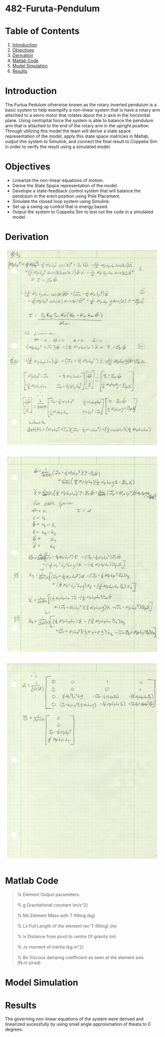 # 482-Furuta-Pendulum

  # Table of Contents  
1) [Introduction](#headers)  
2) [Objectives](#headers)  
3) [Derivation](#headers) 
4) [Matlab Code](#headers) 
5) [Model Simulation](#headers) 
6) [Results](#headers) 

  # Introduction
  The Furtua Pedulum otherwise known as the rotary inverted pendulum is a basic system to help exemplify a non-linear system that is have a rotary arm atteched to a sevro motor that rotates about the z-axis in the horizontal plane. Using centripital force the system is able to balance the pendulum arm that is attached to the end of the rotary arm in the upright position. Through utilizing this model the team will derive a state space representation of the model, apply this state space matricies in Matlab, output this system to Simulink, and connect the final result to Coppelia Sim in order to verify the result using a simulated model.    

  # Objectives
* Linearize the non-linear equations of motion.
* Derive the State Space representation of the model.
* Develope a state-feedback control system that will balance the pendulum in the erect position using Pole Placement.
* Simulate the closed loop system using Simulink.
* Set up a swing up control that is energy based.
* Output the system to Coppelia Sim to test out the code in a simulated model.

 # Derivation
![Equations of motion](https://github.com/jmmather10/482-Furuta-Pendulum/blob/main/Pendulum_Images/Derivations__Page_1.png?raw=true "Derivations Pg 1")

![State Space representation](https://github.com/jmmather10/482-Furuta-Pendulum/blob/main/Pendulum_Images/Derivations__Page_2.png?raw=true "Derivations Pg 2")
  
![A and B matrices](https://github.com/jmmather10/482-Furuta-Pendulum/blob/main/Pendulum_Images/Derivations__Page_3.png?raw=true "Derivations Pg 3")
   
  # Matlab Code

>% Element Output parameters:<br />
><br />% g             Gravitational constant                         (m/s^2)<br />
><br />% Mx            Element Mass with T-fitting                    (kg)<br />
><br />% Lx            Full Length of the element (w/ T-fitting)      (m)<br />
><br />% lx            Distance from pivot to centre Of gravity       (m)<br />
><br />% Jx            moment of inertia                              (kg.m^2)<br />
><br />% Bx            Viscous damping coefficient as seen at the element axis (N.m.s/rad)<br /> 
 
  
  
  # Model Simulation
  
  
  
  
  
  
  
  
  
  # Results
The governing non-linear equations of the system were derived and linearized sucessfully
by using small angle approixmation of theata to 0 degrees.
